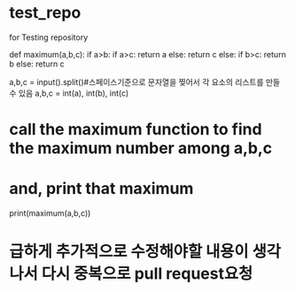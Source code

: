 # test_repo
for Testing repository

def maximum(a,b,c):
	if a>b:
		if a>c:
			return a
		else:
			return c
	else:
		if b>c:
			return b
		else:
			return c
	
a,b,c = input().split()#스페이스기준으로 문자열을 찢어서 각 요소의 리스트를 만들 수 있음
a,b,c = int(a), int(b), int(c)

# call the maximum function to find the maximum number among a,b,c
# and, print that maximum
print(maximum(a,b,c))

# 급하게 추가적으로 수정해야할 내용이 생각나서 다시 중복으로 pull request요청
